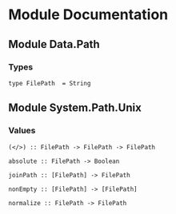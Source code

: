 # Module Documentation

## Module Data.Path

### Types

    type FilePath  = String


## Module System.Path.Unix

### Values

    (</>) :: FilePath -> FilePath -> FilePath

    absolute :: FilePath -> Boolean

    joinPath :: [FilePath] -> FilePath

    nonEmpty :: [FilePath] -> [FilePath]

    normalize :: FilePath -> FilePath



